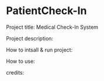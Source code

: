 # PatientCheck-In

Project title: Medical Check-In System 

Project description: 

How to intsall & run project: 

How to use: 

credits: 

